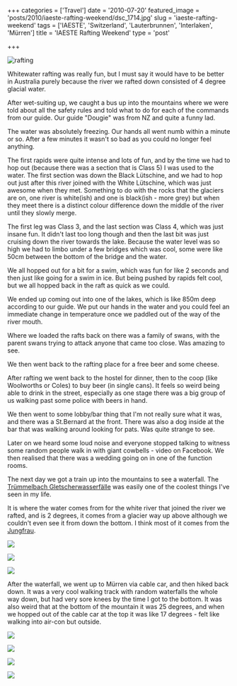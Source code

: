 +++
categories = ['Travel']
date = '2010-07-20'
featured_image = 'posts/2010/iaeste-rafting-weekend/dsc_1714.jpg'
slug = 'iaeste-rafting-weekend'
tags = ['IAESTE', 'Switzerland', 'Lauterbrunnen', 'Interlaken', 'Mürren']
title = 'IAESTE Rafting Weekend'
type = 'post'

+++

![rafting](dsc_1714.jpg)

Whitewater rafting was really fun, but I must say it would have to be better in Australia purely because the river we rafted down consisted of 4 degree glacial water.

After wet-suiting up, we caught a bus up into the mountains where we were told about all the safety rules and told what to do for each of the commands from our guide. Our guide "Dougie" was from NZ and quite a funny lad.

The water was absolutely freezing. Our hands all went numb within a minute or so. After a few minutes it wasn't so bad as you could no longer feel anything.

The first rapids were quite intense and lots of fun, and by the time we had to hop out (because there was a section that is Class 5) I was used to the water. The first section was down the Black Lütschine, and we had to hop out just after this river joined with the White Lütschine, which was just awesome when they met. Something to do with the rocks that the glaciers are on, one river is white(ish) and one is black(ish - more grey) but when they meet there is a distinct colour difference down the middle of the river until they slowly merge.

The first leg was Class 3, and the last section was Class 4, which was just insane fun. It didn't last too long though and then the last bit was just cruising down the river towards the lake. Because the water level was so high we had to limbo under a few bridges which was cool, some were like 50cm between the bottom of the bridge and the water.

We all hopped out for a bit for a swim, which was fun for like 2 seconds and then just like going for a swim in ice. But being pushed by rapids felt cool, but we all hopped back in the raft as quick as we could.

We ended up coming out into one of the lakes, which is like 850m deep according to our guide. We put our hands in the water and you could feel an immediate change in temperature once we paddled out of the way of the river mouth.

Where we loaded the rafts back on there was a family of swans, with the parent swans trying to attack anyone that came too close. Was amazing to see.

We then went back to the rafting place for a free beer and some cheese.

After rafting we went back to the hostel for dinner, then to the coop (like Woolworths or Coles) to buy beer (in single cans). It feels so weird being able to drink in the street, especially as one stage there was a big group of us walking past some police with beers in hand.

We then went to some lobby/bar thing that I'm not really sure what it was, and there was a St.Bernard at the front. There was also a dog inside at the bar that was walking around looking for pats. Was quite strange to see.

Later on we heard some loud noise and everyone stopped talking to witness some random people walk in with giant cowbells - video on Facebook. We then realised that there was a wedding going on in one of the function rooms.

The next day we got a train up into the mountains to see a waterfall. The [Trümmelbach Gletscherwasserfälle](https://en.wikipedia.org/wiki/Tr%C3%BCmmelbach_Falls) was easily one of the coolest things I've seen in my life.

It is where the water comes from for the white river that joined the river we rafted, and is 2 degrees, it comes from a glacier way up above although we couldn't even see it from down the bottom. I think most of it comes from the [Jungfrau](http://en.wikipedia.org/wiki/Jungfrau).

![](p1020522.jpg)

![](cave.jpg "")

![](cave_outside.jpg "")

After the waterfall, we went up to Mürren via cable car, and then hiked back down. It was a very cool walking track with random waterfalls the whole way down, but had very sore knees by the time I got to the bottom. It was also weird that at the bottom of the mountain it was 25 degrees, and when we hopped out of the cable car at the top it was like 17 degrees - felt like walking into air-con but outside.

![](jump.jpg "")

![](forest.jpg "")

![](valley.jpg "")

![](valley2.jpg "")